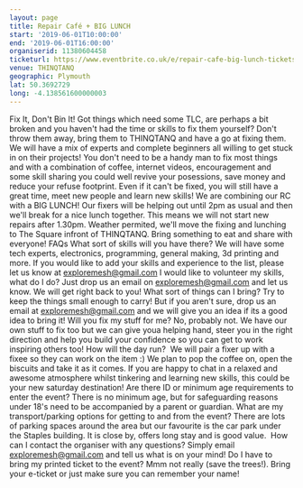 ```yaml
---
layout: page
title: Repair Café + BIG LUNCH
start: '2019-06-01T10:00:00'
end: '2019-06-01T16:00:00'
organiserid: 11380604458
ticketurl: https://www.eventbrite.co.uk/e/repair-cafe-big-lunch-tickets-53391965807
venue: THINQTANQ
geographic: Plymouth
lat: 50.3692729
long: -4.138561600000003
---
```

Fix It, Don't Bin It!
Got things which need some TLC, are perhaps a bit broken and you haven't had the time or skills to fix them yourself? Don't throw them away, bring them to THINQTANQ and have a go at fixing them. We will have a mix of experts and complete beginners all willing to get stuck in on their projects! You don't need to be a handy man to fix most things and with a combination of coffee, internet videos, encouragement and some skill sharing you could well revive your posessions, save money and reduce your refuse footprint. Even if it can't be fixed, you will still have a great time, meet new people and learn new skills!
We are combining our RC with a BIG LUNCH! Our fixers will be helping out until 2pm as usual and then we'll break for a nice lunch together. This means we will not start new repairs after 1.30pm. Weather permited, we'll move the fixing and lunching to The Square infront of THINQTANQ. Bring something to eat and share with everyone!
FAQs
What sort of skills will you have there?
We will have some tech experts, electronics, programming, general making, 3d printing and more. If you would like to add your skills and experience to the list, please let us know at exploremesh@gmail.com
I would like to volunteer my skills, what do I do?
Just drop us an email on exploremesh@gmail.com and let us know. We will get right back to you!
What sort of things can I bring?
Try to keep the things small enough to carry! But if you aren't sure, drop us an email at exploremesh@gmail.com and we will give you an idea if its a good idea to bring it!
Will you fix my stuff for me?
No, probably not. We have our own stuff to fix too but we can give youa helping hand, steer you in the right direction and help you build your confidence so you can get to work inspiring others too!
How will the day run? 
We will pair a fixer up with a fixee so they can work on the item :) We plan to pop the coffee on, open the biscuits and take it as it comes. If you are happy to chat in a relaxed and awesome atmosphere whilst tinkering and learning new skills, this could be your new saturday destination!
Are there ID or minimum age requirements to enter the event?
There is no minimum age, but for safeguarding reasons under 18's need to be accompanied by a parent or guardian.
What are my transport/parking options for getting to and from the event?
There are lots of parking spaces around the area but our favourite is the car park under the Staples building. It is close by, offers long stay and is good value. 
How can I contact the organiser with any questions?
Simply email exploremesh@gmail.com and tell us what is on your mind!
Do I have to bring my printed ticket to the event?
Mmm not really (save the trees!). Bring your e-ticket or just make sure you can remember your name!
